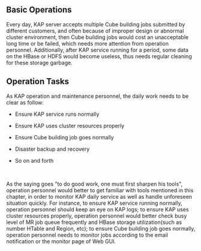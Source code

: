 ## Basic Operations
Every day, KAP server accepts multiple Cube building jobs submitted by different customers, and often because of improper design or abnormal cluster environment, then Cube building jobs would cost an unacceptable long time or be failed, which needs more attention from operation personnel. Additionally, after KAP service running for a period, some data on the HBase or HDFS would become useless, thus needs regular cleaning for these storage garbage.



## Operation Tasks

As KAP operation and maintenance personnel, the daily work needs to be clear as follow:
* Ensure KAP service runs normally

* Ensure KAP uses cluster resources properly

* Ensure Cube building job goes normally

* Disaster backup and recovery   

* So on and forth

  ​

As the saying goes "to do good work, one must first sharpen his tools", operation personnel would better to get familiar with tools mentioned in this chapter, in order to monitor KAP daily service as well as handle unforeseen situation quickly. For instance, to ensure KAP service running normally, operation personnel should keep an eye on KAP logs; to ensure KAP uses cluster resources properly,  operation personnel would better check busy level of MR job queue frequently and HBase storage utilization(such as number HTable and Region, etc); to ensure Cube building job goes normally,  operation personnel needs to monitor jobs according to the email notification or the monitor page of Web GUI.
